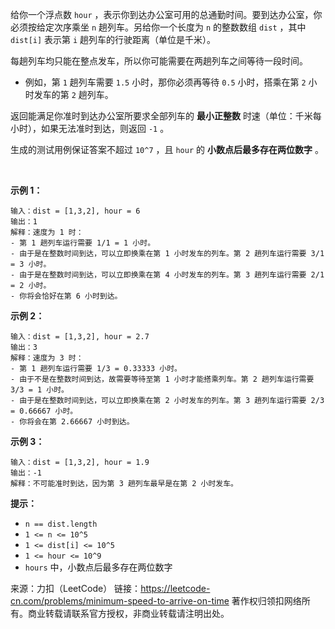 给你一个浮点数 ```hour``` ，表示你到达办公室可用的总通勤时间。要到达办公室，你必须按给定次序乘坐 ```n``` 趟列车。另给你一个长度为 ```n``` 的整数数组 ```dist``` ，其中 ```dist[i]``` 表示第 ```i``` 趟列车的行驶距离（单位是千米）。

每趟列车均只能在整点发车，所以你可能需要在两趟列车之间等待一段时间。

* 例如，第 ```1``` 趟列车需要 ```1.5``` 小时，那你必须再等待 ```0.5``` 小时，搭乘在第 ```2``` 小时发车的第 ```2``` 趟列车。

返回能满足你准时到达办公室所要求全部列车的 **最小正整数** 时速（单位：千米每小时），如果无法准时到达，则返回 ```-1``` 。

生成的测试用例保证答案不超过 ```10^7``` ，且 ```hour``` 的 **小数点后最多存在两位数字** 。

 

**示例 1：**
```
输入：dist = [1,3,2], hour = 6
输出：1
解释：速度为 1 时：
- 第 1 趟列车运行需要 1/1 = 1 小时。
- 由于是在整数时间到达，可以立即换乘在第 1 小时发车的列车。第 2 趟列车运行需要 3/1 = 3 小时。
- 由于是在整数时间到达，可以立即换乘在第 4 小时发车的列车。第 3 趟列车运行需要 2/1 = 2 小时。
- 你将会恰好在第 6 小时到达。
```
**示例 2：**
```
输入：dist = [1,3,2], hour = 2.7
输出：3
解释：速度为 3 时：
- 第 1 趟列车运行需要 1/3 = 0.33333 小时。
- 由于不是在整数时间到达，故需要等待至第 1 小时才能搭乘列车。第 2 趟列车运行需要 3/3 = 1 小时。
- 由于是在整数时间到达，可以立即换乘在第 2 小时发车的列车。第 3 趟列车运行需要 2/3 = 0.66667 小时。
- 你将会在第 2.66667 小时到达。
```
**示例 3：**
```
输入：dist = [1,3,2], hour = 1.9
输出：-1
解释：不可能准时到达，因为第 3 趟列车最早是在第 2 小时发车。
```

**提示：**

* ```n == dist.length```
* ```1 <= n <= 10^5```
* ```1 <= dist[i] <= 10^5```
* ```1 <= hour <= 10^9```
* ```hours``` 中，小数点后最多存在两位数字

来源：力扣（LeetCode）
链接：https://leetcode-cn.com/problems/minimum-speed-to-arrive-on-time
著作权归领扣网络所有。商业转载请联系官方授权，非商业转载请注明出处。